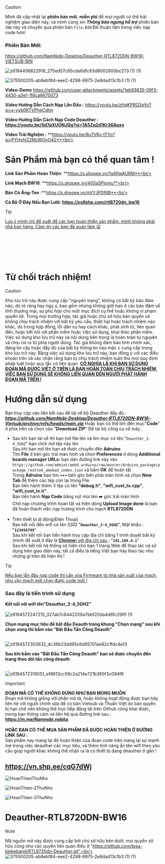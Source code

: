 > [!CAUTION]
> Mình đã cập nhật lại **phiên bản mới**, **miễn phí** để mọi người có thể trải nghiệm giao diện này, và mình cũng xin ***Thông báo ngưng hỗ trợ*** phiên bản ``INO`` này và chuyển qua phiên bản ``File.BIN`` Để thuận tiện trong việc nạp code hơn! <br/>
### Phiên Bản Mới: <br/>
https://github.com/NamNobi-Desktop/Deauther-RTL8720DN-BW16-VIETSUB-BIN





![z6194456822918_275ed57c65cda6dfc83d8002900bc273 (1) (1)](https://github.com/user-attachments/assets/ac310a6f-ec8b-445b-8f53-3e308980b37c)

![375500205-ab8ebf84-eee2-4298-8975-2e8dad13c1b3 (1) (1)](https://github.com/user-attachments/assets/87318f2d-eaf6-4681-ab94-ceb35d53e1e7)



**Video-Demo**
https://github.com/user-attachments/assets/1eb93835-09f3-4430-a3e1-1f4ca8670073

**Video Hướng Dẫn Cách Nạp Lần Đầu :**
https://youtu.be/zHqKPRQ3pYo?si=s-yyb0RTVPheCdtm

**Video Hướng Dẫn Cách Nạp Code Deauther :**
 **https://youtu.be/Sd7pXUONJQg?si=1A5Zq2d1Kr36Apxs**

**Video Trải Nghiệm :**
 **https://youtu.be/8u7V6v-tTYo?si=PYHyhIZ2McWOyO42**<br/><br/>

# Sản Phẩm mà bạn có thể quan tâm !
**Link Sản Phẩm Hoàn Thiện**: **https://s.shopee.vn/1g4fIwAURM**<br/>
 
**Link Mạch BW16**: **https://s.shopee.vn/40Sa5PIomu**<br/>

**Bản Có Ăng-Ten** :**https://s.shopee.vn/qVYJPDf8B**<br/>

**Cả Bộ Ở Đây Nếu Bạn Lười:** **https://collshp.com/rtl8720dn_bw16**
 
> [!TIP]
<ins> Lưu ý mình chỉ để xuất để các bạn hoàn thiển sản phẩm, mình không phải nhà bán hàng. Cảm ơn các bạn đã quan tâm 😜


<br/>
<br/><br/><br/><br/>

# Từ chối trách nhiệm!

> [!CAUTION]
>Kho lưu trữ này được cung cấp "nguyên trạng", không có bất kỳ bảo đảm nào, dù rõ ràng hay ngụ ý, bao gồm nhưng không giới hạn ở các bảo đảm về tính thương mại, sự phù hợp cho một mục đích cụ thể hoặc không vi phạm quyền lợi. Trong mọi trường hợp, tác giả hoặc chủ sở hữu bản quyền sẽ không chịu trách nhiệm với bất kỳ yêu cầu, thiệt hại hoặc trách nhiệm nào khác, dù trong hợp đồng, lỗi dân sự hay cách khác, phát sinh từ, liên quan đến, hoặc kết nối với phần mềm hoặc việc sử dụng, khai thác phần mềm.
>Việc sử dụng kho lưu trữ này và nội dung bên trong là hoàn toàn tự nguyện và chịu rủi ro từ phía người dùng. Tác giả không đảm bảo tính chính xác, đáng tin cậy hoặc đầy đủ của bất kỳ thông tin nào mặc c cung cấp trong kho lưu trữ này.
>Bằng việc sử dụng kho lưu trữ này, bạn đồng ý với các điều khoản trên và xác nhận rằng bạn tự chịu trách nhiệm tuân thủ mọi quy định pháp luật hoặc quy tắc có liên quan.
<ins>**CÓ NGHĨA LÀ KHI BẠN SỬ DỤNG ĐOẠN MÃ ĐƯỢC VIẾT Ở TRÊN LÀ BẠN HOÀN TOÀN CHỊU TRÁCH NHIỆM, VIỆC BẠN SỬ DỤNG SẼ KHÔNG LIÊN QUAN ĐẾN NGƯỜI PHÁT HÀNH ĐOẠN MÃ TRÊN !**</ins>

# Hướng dẫn sử dụng
Bạn truy cập vào liên kết sau để tải về bộ Deauther đầy đủ : ***https://github.com/NamNobi-Desktop/Deauther-RTL8720DN-BW16-Vietsub/archive/refs/heads/main.zip*** Hoặc bạn có thể tìm đến mục"**Code**" ở phía trên và chọn vào "**Download ZIP**" Để tải bộ công cụ về máy . <br/>

- Sau khi bạn tải về thì bạn mở file lên và tìm mục có tên "``Deauther_2-4_5GHZ``" bạn click mở tệp này lên<br/>
 Sau khi bạn mở lên bạn sẽ được chuyển đến **Adruino** <br/>
Tìm **File** ở bên góc trái màn hình và chọn **Preferences** ở dòng **Additional boards manager URLs:** bạn dán đường link này vào `https://github.com/ambiot/ambd_arduino/raw/master/Arduino_package/package_realtek_amebad_index.json` và bấm **OK** để hoàn tất  <br/>
Trong **Adruino** bạn tìm ••• bên góc bên phải màn hình và chọn **New Tab** để thêm các tệp còn lại trong File<br/>
Bạn tiến hành thêm 3 tệp có tên **"debug.h"**,  **"wifi_cust_tx.cpp"**,  **"wifi_cust_tx.h"**. <br/>
Bạn tiến hành **Nạp Code** bằng nút mũi tên ➡️ góc trái màn hình<br/>
Chờ nạp chương trình hoàn tất và hiện dòng **Upload Image done** là bạn đã hoàn thành việc nạp trương trình cho mạch **RTL8720DN**<br/><br/>
-  Trên thiết bị di động(Điện Thoại)<br/>
Bạn kết nối đến wifi có tên SSID "**``Deauther_2-4_5GHZ``**", Mật khẩu : "**``123456789``**"<br/>
Sau khi kết nối bạn tiến hành truy cập địa chỉ bằng 1 trình duyệt bất kỳ (mình đề xuất ở đây là <ins> **Chrome**) với địa chỉ sau </ins>  : "**`192.168.4.1`**"<br/>
Sau khi kết nối hệ thống sẽ hiện cho bạn 1 trang Web để thao tác và sử dụng trên giao diện này, tất cả điều là tiếng Việt bạn hãy thao tác như những gì trên đó hiện thị !<br/>


> [!TIP]
<ins> Nếu bạn lần đầu nạp code thì cần xóa Firmware từ nhà sản xuất của mạch, như vậy mạch mới chạy được code mới !</ins>



### Sau đây là tiến trình sử dụng <br/>
**Kết nối với wifi tên"Deauther_2-4_5GHZ"** <br/>
<br/>![z6194572247215_327ab7c6442209a7bbf20da4d6fc2991 (1)](https://github.com/user-attachments/assets/64a364e7-4764-4672-8b18-31740a264378)

**Chọn mạng mục tiêu để bắt đầu Deauth trong khung "Chọn mạng" sau khi chọn xong thì bấm vào "Bắt Đầu Tấn Công Deauth"** <br/>

<br/>![z6194572303632_4c36b23dd95c6d95701ae82c1fdc4e13](https://github.com/user-attachments/assets/a04721e0-840f-42f9-b0c3-78984b425388)<br/>

**Sau khi bấm vào "Bắt Đầu Tấn Công Deauth" bạn sẽ được chuyển đến trang theo dõi tấn công deauth**

<br/>![z6194572319051_ef8613cc59c2a214e721b365f3c094f6](https://github.com/user-attachments/assets/dc14c0af-fe22-4cc4-8598-8607f2ea0115)<br/>



> [!IMPORTANT]
**ĐOẠN MÃ CÓ THỂ KHÔNG ĐÚNG NHƯ BẠN MONG MUỐN** <br/>
  Đoạn mã không giống với phần mô tả, hoặc không hoạt động được bạn hãy liên hệ với người chỉnh sửa để có bản Vietsub và Thuần Việt do bản quyền bị hạn chế nên không thể trực tiếp đăng tải trên Github công khai được, mong bạn thông cảm và liên hệ qua đường link sau :
**<ins> https://m.me/Namnobi.nobita </ins>**<br/><br/>
**HOẶC BẠN CÓ THỂ MUA SẢN PHẨM ĐÃ ĐƯỢC HOÀN THIỆN Ở ĐƯỜNG LINK SAU :** <br/>
Sản phẩm nay mang lại độ hoàn thiện của đoạn code trên mang lại sự mạnh mẽ trong việc deauther các mục tiêu, và thêm tính năng ẩn tên wifi theo yêu cầu giúp người khác không thể nhận ra là có thiết bị đang deauther ở gần !
## <ins> https://vn.shp.ee/cqG7dWj </ins> <br/>

![HoanThienThuNho](https://github.com/user-attachments/assets/e16cb14d-e11d-49bc-81f8-04dd0494708c)

![HoanThien-2ThuNho](https://github.com/user-attachments/assets/4ab58f4f-4b5c-4c7f-b579-0271e25adbd1)

![HoanThien-3ThuNho](https://github.com/user-attachments/assets/487ca675-ddd6-42cf-857d-1a32b90ad970)


# Deauther-RTL8720DN-BW16 <br/>
> [!NOTE]
> Mã nguồn mở này được cung cấp bởi chủ sở hữu bên dưới, mọi quyền sở hữu cũng như các quyền liên quan điều ở  "https://github.com/tesa-klebeband/RTL8720dn-Deauther.git".<br/>
![375500205-ab8ebf84-eee2-4298-8975-2e8dad13c1b3 (1) (1)](https://github.com/user-attachments/assets/b980ded6-c9d4-4ce6-9e92-f11be1c0f01b)
